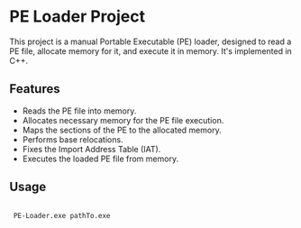 <!DOCTYPE html>
<html lang="en">
<head>
    <meta charset="UTF-8">
    <meta http-equiv="X-UA-Compatible" content="IE=edge">
    <meta name="viewport" content="width=device-width, initial-scale=1.0">
</head>
<body>

<h1>PE Loader Project</h1>

<p>This project is a manual Portable Executable (PE) loader, designed to read a PE file, allocate memory for it, and execute it in memory. It's implemented in C++.</p>

<h2>Features</h2>
<ul>
    <li>Reads the PE file into memory. </li>
    <li>Allocates necessary memory for the PE file execution.</li>
    <li>Maps the sections of the PE to the allocated memory.</li>
    <li>Performs base relocations.</li>
    <li>Fixes the Import Address Table (IAT).</li>
    <li>Executes the loaded PE file from memory.</li>
</ul>

<h2>Usage</h2>

<code>
 PE-Loader.exe pathTo.exe
</code>


</body>
</html>
